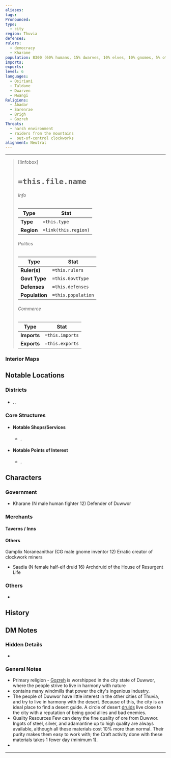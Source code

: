 ```yaml
---
aliases: 
tags: 
Pronounced: 
type:
  - city
region: Thuvia
defenses: 
rulers:
  - democracy
  - Kharane
population: 8300 (60% humans, 15% dwarves, 10% elves, 10% gnomes, 5% other)
imports: 
exports: 
level: 6
languages:
  - Osiriani
  - Taldane
  - Dwarven
  - Mwangi
Religions:
  - Abadar
  - Sarenrae
  - Brigh
  - Gozreh
Threats:
  - harsh environment
  - raiders from the mountains
  -  out-of-control clockworks
alignment: Neutral
---
```


---
> [!infobox]
> # `=this.file.name`
> ###### Info
> Type |  Stat |
> ---|---|
> **Type** | `=this.type` |
> **Region** | `=link(this.region)` |
> ###### Politics
> Type |  Stat |
> ---|---|
> **Ruler(s)** | `=this.rulers` |
> **Govt Type** | `=this.GovtType` |
> **Defenses** | `=this.defenses` |
> **Population**| `=this.population` |
> ###### Commerce
> Type |  Stat |
> ---|---|
> **Imports** | `=this.imports` |
> **Exports** | `=this.exports` |

### Interior Maps

## Notable Locations
### Districts
- #### ..
### Core Structures
- #### Notable Shops/Services 
	- .
- #### Notable Points of Interest
	- .
## Characters
### Government 
- Kharane (N male human fighter 12) Defender of Duwwor 
### Merchants
#### Taverns / Inns

#### Others
Gamplix Noraneanithar (CG male gnome inventor 12) Erratic creator of clockwork miners 
- Saadia (N female half-elf druid 16) Archdruid of the House of Resurgent Life
### Others 
- 
## History


## DM Notes

### Hidden Details
- 
### General Notes
- Primary religion - [Gozreh](https://pathfinderwiki.com/wiki/Gozreh "Gozreh") is worshipped in the city state of Duwwor, where the people strive to live in harmony with nature
- contains many windmills that power the city's ingenious industry.
- The people of Duwwor have little interest in the other cities of Thuvia, and try to live in harmony with the desert. Because of this, the city is an ideal place to find a desert guide. A circle of desert [druids](https://pathfinderwiki.com/wiki/Druid "Druid") live close to the city with a reputation of being good allies and bad enemies.
- Quality Resources Few can deny the fine quality of ore from Duwwor. Ingots of steel, silver, and adamantine up to high quality are always available, although all these materials cost 10% more than normal. Their purity makes them easy to work with; the Craft activity done with these materials takes 1 fewer day (minimum 1). 
- 
---
